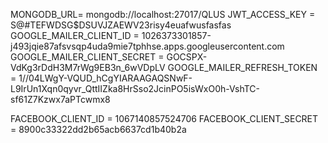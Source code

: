 MONGODB_URL= mongodb://localhost:27017/QLUS
JWT_ACCESS_KEY = S@#TEFWDSG$DSUVJZAEWV23risy4euafwusfasfas
GOOGLE_MAILER_CLIENT_ID = 1026373301857-j493jqie87afsvsqp4uda9mie7tphhse.apps.googleusercontent.com
GOOGLE_MAILER_CLIENT_SECRET = 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
GOOGLE_MAILER_REFRESH_TOKEN = 1//04LWgY-VQUD_hCgYIARAAGAQSNwF-L9IrUn1Xqn0qyvr_QttIIZka8HrSso2JcinPO5isWxO0h-VshTC-sf61Z7Kzwx7aPTcwmx8

FACEBOOK_CLIENT_ID = 1067140857524706
FACEBOOK_CLIENT_SECRET = 8900c33322dd2b65acb6637cd1b40b2a